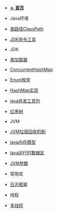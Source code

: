 - [**← 首页**](/)

- Java环境

 - [类路径ClassPath](java/java-env/class_path.md)
 - [JDK命令工具](java/java-env/jdk_tools.md)

- JDK

 - [类加载器](java/jdk/ClassLoader.md)
 - [ConcurrentHashMap](java/jdk/ConcurrentHashMap.md)
 - [Enum枚举](java/jdk/Enum.md)
 - [HashMap实现](java/jdk/HashMap.md)
 - [java并发工具包](java/jdk/java_concurrent_framework.md)
 - [红黑树](java/jdk/red_black_tree.md)

- JVM

 - [JVM垃圾回收机制](java/jvm/gc.md)
 - [java内存模型](java/jvm/java_memory_model.md)
 - [java运行时数据区](java/jvm/java_runtime_data_region.md)
 - [JVM参数](java/jvm/jvm_parameter.md)

- 常用库

 - [日志框架](java/library/slf4j.md)

- 线程

 - [多线程](java/thread/multi_thread.md)

